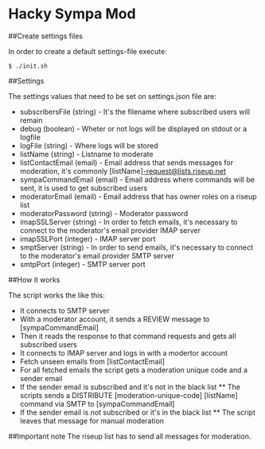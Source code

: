Hacky Sympa Mod
===============

##Create settings files

In order to create a default settings-file execute:

    $ ./init.sh

##Settings

The settings values that need to be set on settings.json file are:

* subscribersFile (string) - It's the filename where subscribed users will remain
* debug (boolean) - Wheter or not logs will be displayed on stdout or a logfile
* logFile (string) - Where logs will be stored
* listName (string) - Listname to moderate
* listContactEmail (email) - Email address that sends messages for moderation, it's commonly  [listName]-request@lists.riseup.net
* sympaCommandEmail (email) - Email address where commands will be sent, it is used to get subscribed users
* moderatorEmail (email) - Email address that has owner roles on a riseup list
* moderatorPassword (string) - Moderator password
* imapSSLServer (string) - In order to fetch emails, it's necessary to connect to the moderator's email provider IMAP server
* imapSSLPort (integer) - IMAP server port
* smptServer (string) - In order to send emails, it's necessary to connect to the moderator's email provider SMTP server
* smtpPort (integer) - SMTP server port

##How it works

The script works the like this:

* It connects to SMTP server
* With a moderator account, it sends a REVIEW message to [sympaCommandEmail]
* Then it reads the response to that command requests and gets all subscribed users
* It connects to IMAP server and logs in with a modertor account
* Fetch unseen emails from [listContactEmail]
* For all fetched emails the script gets a moderation unique code and a sender email
* If the sender email is subscribed and it's not in the black list
** The scripts sends a DISTRIBUTE [moderation-unique-code] [listName] command via SMTP to [sympaCommandEmail]
* If the sender email is not subscribed or it's in the black list
** The script leaves that message for manual moderation


##Important note
The riseup list has to send all messages for moderation.
